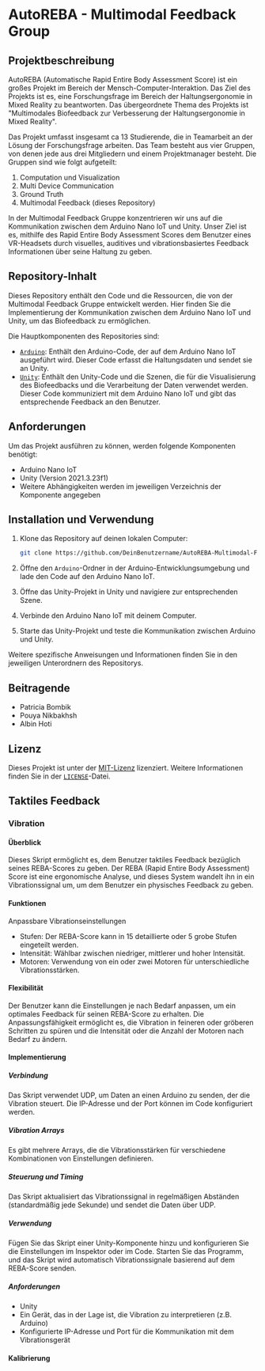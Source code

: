 # AutoREBA - Multimodal Feedback Group

## Projektbeschreibung

AutoREBA (Automatische Rapid Entire Body Assessment Score) ist ein großes Projekt im Bereich der Mensch-Computer-Interaktion. Das Ziel des Projekts ist es, eine Forschungsfrage im Bereich der Haltungsergonomie in Mixed Reality zu beantworten. Das übergeordnete Thema des Projekts ist "Multimodales Biofeedback zur Verbesserung der Haltungsergonomie in Mixed Reality".

Das Projekt umfasst insgesamt ca 13 Studierende, die in Teamarbeit an der Lösung der Forschungsfrage arbeiten. Das Team besteht aus vier Gruppen, von denen jede aus drei Mitgliedern und einem Projektmanager besteht. Die Gruppen sind wie folgt aufgeteilt:

1. Computation und Visualization
2. Multi Device Communication
3. Ground Truth
4. Multimodal Feedback (dieses Repository)

In der Multimodal Feedback Gruppe konzentrieren wir uns auf die Kommunikation zwischen dem Arduino Nano IoT und Unity. Unser Ziel ist es, mithilfe des Rapid Entire Body Assessment Scores dem Benutzer eines VR-Headsets durch visuelles, auditives und vibrationsbasiertes Feedback Informationen über seine Haltung zu geben.

## Repository-Inhalt

Dieses Repository enthält den Code und die Ressourcen, die von der Multimodal Feedback Gruppe entwickelt werden. Hier finden Sie die Implementierung der Kommunikation zwischen dem Arduino Nano IoT und Unity, um das Biofeedback zu ermöglichen.

Die Hauptkomponenten des Repositories sind:

- [`Arduino`](Arduino): Enthält den Arduino-Code, der auf dem Arduino Nano IoT ausgeführt wird. Dieser Code erfasst die Haltungsdaten und sendet sie an Unity.
- [`Unity`](Unity): Enthält den Unity-Code und die Szenen, die für die Visualisierung des Biofeedbacks und die Verarbeitung der Daten verwendet werden. Dieser Code kommuniziert mit dem Arduino Nano IoT und gibt das entsprechende Feedback an den Benutzer.

## Anforderungen

Um das Projekt ausführen zu können, werden folgende Komponenten benötigt:

- Arduino Nano IoT
- Unity (Version 2021.3.23f1)
- Weitere Abhängigkeiten werden im jeweiligen Verzeichnis der Komponente angegeben

## Installation und Verwendung

1. Klone das Repository auf deinen lokalen Computer:

   ```bash
   git clone https://github.com/DeinBenutzername/AutoREBA-Multimodal-Feedback.git
   ```

2. Öffne den `Arduino`-Ordner in der Arduino-Entwicklungsumgebung und lade den Code auf den Arduino Nano IoT.

3. Öffne das Unity-Projekt in Unity und navigiere zur entsprechenden Szene.

4. Verbinde den Arduino Nano IoT mit deinem Computer.

5. Starte das Unity-Projekt und teste die Kommunikation zwischen Arduino und Unity.

Weitere spezifische Anweisungen und Informationen finden Sie in den jeweiligen Unterordnern des Repositorys.

## Beitragende

- Patricia Bombik
- Pouya Nikbakhsh
- Albin Hoti

## Lizenz

Dieses Projekt ist unter der [MIT-Lizenz](https://opensource.org/licenses/MIT) lizenziert. Weitere Informationen finden Sie in der [`LICENSE`](LICENSE)-Datei.
## Taktiles Feedback
### Vibration
#### Überblick
Dieses Skript ermöglicht es, dem Benutzer taktiles Feedback bezüglich seines REBA-Scores zu geben. Der REBA (Rapid Entire Body Assessment) Score ist eine ergonomische Analyse, und dieses System wandelt ihn in ein Vibrationssignal um, um dem Benutzer ein physisches Feedback zu geben.

#### Funktionen
Anpassbare Vibrationseinstellungen
- Stufen: Der REBA-Score kann in 15 detaillierte oder 5 grobe Stufen eingeteilt werden.
- Intensität: Wählbar zwischen niedriger, mittlerer und hoher Intensität.
- Motoren: Verwendung von ein oder zwei Motoren für unterschiedliche Vibrationsstärken.
#### Flexibilität
Der Benutzer kann die Einstellungen je nach Bedarf anpassen, um ein optimales Feedback für seinen REBA-Score zu erhalten. Die Anpassungsfähigkeit ermöglicht es, die Vibration in feineren oder gröberen Schritten zu spüren und die Intensität oder die Anzahl der Motoren nach Bedarf zu ändern.

#### Implementierung
##### Verbindung
Das Skript verwendet UDP, um Daten an einen Arduino zu senden, der die Vibration steuert. Die IP-Adresse und der Port können im Code konfiguriert werden.

##### Vibration Arrays
Es gibt mehrere Arrays, die die Vibrationsstärken für verschiedene Kombinationen von Einstellungen definieren.

##### Steuerung und Timing
Das Skript aktualisiert das Vibrationssignal in regelmäßigen Abständen (standardmäßig jede Sekunde) und sendet die Daten über UDP.

##### Verwendung
Fügen Sie das Skript einer Unity-Komponente hinzu und konfigurieren Sie die Einstellungen im Inspektor oder im Code. Starten Sie das Programm, und das Skript wird automatisch Vibrationssignale basierend auf dem REBA-Score senden.

##### Anforderungen
- Unity
- Ein Gerät, das in der Lage ist, die Vibration zu interpretieren (z.B. Arduino)
- Konfigurierte IP-Adresse und Port für die Kommunikation mit dem Vibrationsgerät
#### Kalibrierung 
